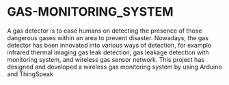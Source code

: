 # GAS-MONITORING_SYSTEM
A gas detector is to ease humans on detecting the presence of those dangerous gases within an area to prevent disaster.   Nowadays, the gas detector has been innovated into various ways of detection, for example infrared thermal imaging gas leak detection, gas leakage detection with monitoring system, and wireless gas sensor network.    This project has designed and developed a wireless gas monitoring system by using Arduino and ThingSpeak
